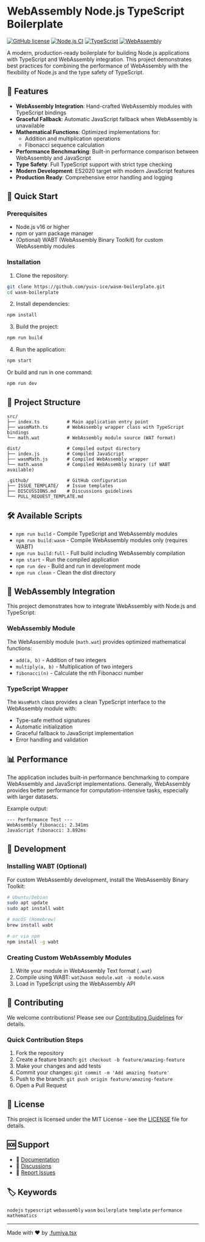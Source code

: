 # WebAssembly Node.js TypeScript Boilerplate

[![GitHub license](https://img.shields.io/github/license/yuis-ice/wasm-boilerplate)](https://github.com/yuis-ice/wasm-boilerplate/blob/main/LICENSE)
[![Node.js CI](https://img.shields.io/badge/Node.js-v16%2B-green)](https://nodejs.org/)
[![TypeScript](https://img.shields.io/badge/TypeScript-5.0%2B-blue)](https://www.typescriptlang.org/)
[![WebAssembly](https://img.shields.io/badge/WebAssembly-supported-orange)](https://webassembly.org/)

A modern, production-ready boilerplate for building Node.js applications with TypeScript and WebAssembly integration. This project demonstrates best practices for combining the performance of WebAssembly with the flexibility of Node.js and the type safety of TypeScript.

## 🌟 Features

- **WebAssembly Integration**: Hand-crafted WebAssembly modules with TypeScript bindings
- **Graceful Fallback**: Automatic JavaScript fallback when WebAssembly is unavailable
- **Mathematical Functions**: Optimized implementations for:
  - Addition and multiplication operations
  - Fibonacci sequence calculation
- **Performance Benchmarking**: Built-in performance comparison between WebAssembly and JavaScript
- **Type Safety**: Full TypeScript support with strict type checking
- **Modern Development**: ES2020 target with modern JavaScript features
- **Production Ready**: Comprehensive error handling and logging

## 🚀 Quick Start

### Prerequisites

- Node.js v16 or higher
- npm or yarn package manager
- (Optional) WABT (WebAssembly Binary Toolkit) for custom WebAssembly modules

### Installation

1. Clone the repository:
```bash
git clone https://github.com/yuis-ice/wasm-boilerplate.git
cd wasm-boilerplate
```

2. Install dependencies:
```bash
npm install
```

3. Build the project:
```bash
npm run build
```

4. Run the application:
```bash
npm start
```

Or build and run in one command:
```bash
npm run dev
```

## 📁 Project Structure

```
src/
├── index.ts          # Main application entry point
├── wasmMath.ts       # WebAssembly wrapper class with TypeScript bindings
└── math.wat          # WebAssembly module source (WAT format)

dist/                 # Compiled output directory
├── index.js          # Compiled JavaScript
├── wasmMath.js       # Compiled WebAssembly wrapper
└── math.wasm         # Compiled WebAssembly binary (if WABT available)

.github/              # GitHub configuration
├── ISSUE_TEMPLATE/   # Issue templates
├── DISCUSSIONS.md    # Discussions guidelines
└── PULL_REQUEST_TEMPLATE.md
```

## 🛠️ Available Scripts

- `npm run build` - Compile TypeScript and WebAssembly modules
- `npm run build:wasm` - Compile WebAssembly modules only (requires WABT)
- `npm run build:full` - Full build including WebAssembly compilation
- `npm start` - Run the compiled application
- `npm run dev` - Build and run in development mode
- `npm run clean` - Clean the dist directory

## 🔧 WebAssembly Integration

This project demonstrates how to integrate WebAssembly with Node.js and TypeScript:

### WebAssembly Module

The WebAssembly module (`math.wat`) provides optimized mathematical functions:

- `add(a, b)` - Addition of two integers
- `multiply(a, b)` - Multiplication of two integers  
- `fibonacci(n)` - Calculate the nth Fibonacci number

### TypeScript Wrapper

The `WasmMath` class provides a clean TypeScript interface to the WebAssembly module with:

- Type-safe method signatures
- Automatic initialization
- Graceful fallback to JavaScript implementation
- Error handling and validation

## 📊 Performance

The application includes built-in performance benchmarking to compare WebAssembly and JavaScript implementations. Generally, WebAssembly provides better performance for computation-intensive tasks, especially with larger datasets.

Example output:
```
--- Performance Test ---
WebAssembly fibonacci: 2.341ms
JavaScript fibonacci: 3.892ms
```

## 🔨 Development

### Installing WABT (Optional)

For custom WebAssembly development, install the WebAssembly Binary Toolkit:

```bash
# Ubuntu/Debian
sudo apt update
sudo apt install wabt

# macOS (Homebrew)
brew install wabt

# or via npm
npm install -g wabt
```

### Creating Custom WebAssembly Modules

1. Write your module in WebAssembly Text format (`.wat`)
2. Compile using WABT: `wat2wasm module.wat -o module.wasm`
3. Load in TypeScript using the WebAssembly API

## 🤝 Contributing

We welcome contributions! Please see our [Contributing Guidelines](CONTRIBUTING.md) for details.

### Quick Contribution Steps

1. Fork the repository
2. Create a feature branch: `git checkout -b feature/amazing-feature`
3. Make your changes and add tests
4. Commit your changes: `git commit -m 'Add amazing feature'`
5. Push to the branch: `git push origin feature/amazing-feature`
6. Open a Pull Request

## 📄 License

This project is licensed under the MIT License - see the [LICENSE](LICENSE) file for details.

## 🆘 Support

- 📖 [Documentation](https://github.com/yuis-ice/wasm-boilerplate/wiki)
- 💬 [Discussions](https://github.com/yuis-ice/wasm-boilerplate/discussions)
- 🐛 [Report Issues](https://github.com/yuis-ice/wasm-boilerplate/issues)

## 🏷️ Keywords

`nodejs` `typescript` `webassembly` `wasm` `boilerplate` `template` `performance` `mathematics`

---

Made with ❤️ by [.fumiya.tsx](https://github.com/yuis-ice)
